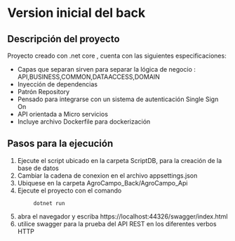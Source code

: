 # Version inicial del back 

## Descripción del proyecto

Proyecto creado con .net core , cuenta con las siguientes especificaciones:
- Capas que separan sirven para separar la lógica de negocio : API,BUSINESS,COMMON,DATAACCESS,DOMAIN
- Inyección de dependencias
- Patrón Repository
- Pensado para integrarse con un sistema de autenticación Single Sign On
- API orientada a Micro servicios
- Incluye archivo Dockerfile para dockerización


## Pasos para la ejecución

1. Ejecute el script ubicado en la carpeta ScriptDB, para la creación de la base de datos  
1. Cambiar la cadena de conexion en el archivo appsettings.json
1. Ubiquese en la carpeta AgroCampo_Back/AgroCampo_Api
1. Ejecute el proyecto con el comando 
   ~~~ 
		dotnet run
   ~~~
1. abra el navegador y escriba https://localhost:44326/swagger/index.html
1. utilice swagger para la prueba del API REST en los diferentes verbos HTTP
